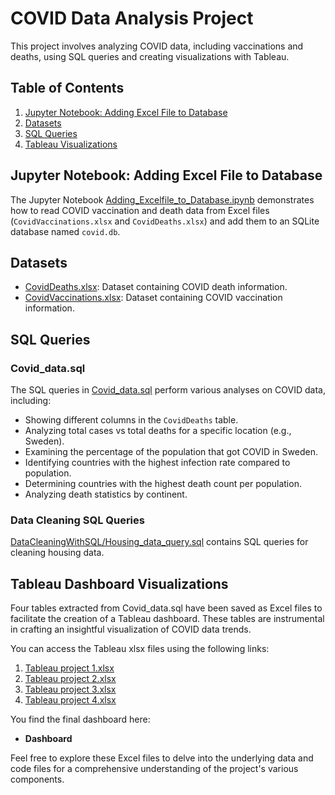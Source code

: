 # COVID Data Analysis Project

This project involves analyzing COVID data, including vaccinations and deaths, using SQL queries and creating visualizations with Tableau.

## Table of Contents

1. [Jupyter Notebook: Adding Excel File to Database](#jupyter-notebook-adding-excel-file-to-database)
2. [Datasets](#datasets)
3. [SQL Queries](#sql-queries)
4. [Tableau Visualizations](#tableau-visualizations)

## Jupyter Notebook: Adding Excel File to Database

The Jupyter Notebook [Adding_Excelfile_to_Database.ipynb](Adding_Excelfile_to_Database.ipynb) demonstrates how to read COVID vaccination and death data from Excel files (`CovidVaccinations.xlsx` and `CovidDeaths.xlsx`) and add them to an SQLite database named `covid.db`.

## Datasets

- [CovidDeaths.xlsx](CovidDeaths.xlsx): Dataset containing COVID death information.
- [CovidVaccinations.xlsx](CovidVaccinations.xlsx): Dataset containing COVID vaccination information.

## SQL Queries

### Covid_data.sql

The SQL queries in [Covid_data.sql](Covid_data.sql) perform various analyses on COVID data, including:

- Showing different columns in the `CovidDeaths` table.
- Analyzing total cases vs total deaths for a specific location (e.g., Sweden).
- Examining the percentage of the population that got COVID in Sweden.
- Identifying countries with the highest infection rate compared to population.
- Determining countries with the highest death count per population.
- Analyzing death statistics by continent.

### Data Cleaning SQL Queries

[DataCleaningWithSQL/Housing_data_query.sql](Housing_data_query.sql) contains SQL queries for cleaning housing data.

## Tableau Dashboard Visualizations

Four tables extracted from Covid_data.sql have been saved as Excel files to facilitate the creation of a Tableau dashboard. These tables are instrumental in crafting an insightful visualization of COVID data trends.

You can access the Tableau xlsx files using the following links:

1. [Tableau project 1.xlsx](Tableau%20project%201.xlsx)
2. [Tableau project 2.xlsx](Tableau%20project%202.xlsx)
3. [Tableau project 3.xlsx](Tableau%20project%203.xlsx)
4. [Tableau project 4.xlsx](Tableau%20project%204.xlsx)


You find the final dashboard here: 
- __Dashboard__

Feel free to explore these Excel files to delve into the underlying data and code files for a comprehensive understanding of the project's various components.


